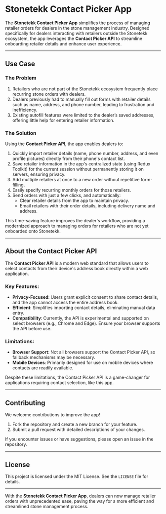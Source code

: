 # Stonetekk Contact Picker App

The **Stonetekk Contact Picker App** simplifies the process of managing retailer orders for dealers in the stone management industry. Designed specifically for dealers interacting with retailers outside the Stonetekk ecosystem, the app leverages the **Contact Picker API** to streamline onboarding retailer details and enhance user experience.

---

## Use Case

### The Problem

1. Retailers who are not part of the Stonetekk ecosystem frequently place recurring stone orders with dealers.
2. Dealers previously had to manually fill out forms with retailer details such as name, address, and phone number, leading to frustration and inefficiency.
3. Existing autofill features were limited to the dealer’s saved addresses, offering little help for entering retailer information.

### The Solution

Using the **Contact Picker API**, the app enables dealers to:

1. Quickly import retailer details (name, phone number, address, and even profile pictures) directly from their phone's contact list.
2. Save retailer information in the app's centralized state (using Redux Toolkit) for the current session without permanently storing it on servers, ensuring privacy.
3. Add multiple retailers at once to a new order without repetitive form-filling.
4. Easily specify recurring monthly orders for those retailers.
5. Send orders with just a few clicks, and automatically:
   - Clear retailer details from the app to maintain privacy.
   - Email retailers with their order details, including delivery name and address.

This time-saving feature improves the dealer's workflow, providing a modernized approach to managing orders for retailers who are not yet onboarded onto Stonetekk.

---

## About the Contact Picker API

The **Contact Picker API** is a modern web standard that allows users to select contacts from their device's address book directly within a web application.

### Key Features:

- **Privacy-Focused**: Users grant explicit consent to share contact details, and the app cannot access the entire address book.
- **Efficient**: Simplifies importing contact details, eliminating manual data entry.
- **Compatibility**: Currently, the API is experimental and supported on select browsers (e.g., Chrome and Edge). Ensure your browser supports the API before use.

### Limitations:

- **Browser Support**: Not all browsers support the Contact Picker API, so fallback mechanisms may be necessary.
- **Mobile Devices**: Primarily designed for use on mobile devices where contacts are readily available.

Despite these limitations, the Contact Picker API is a game-changer for applications requiring contact selection, like this app.

---

## Contributing

We welcome contributions to improve the app!

1. Fork the repository and create a new branch for your feature.
2. Submit a pull request with detailed descriptions of your changes.

If you encounter issues or have suggestions, please open an issue in the repository.

---

## License

This project is licensed under the MIT License. See the `LICENSE` file for details.

---

With the **Stonetekk Contact Picker App**, dealers can now manage retailer orders with unprecedented ease, paving the way for a more efficient and streamlined stone management process.
